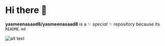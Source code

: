 # Hi there 👋

**yasmeenasaad8/yasmeenasaad8** is a ✨ _special_ ✨ repository because its `README.md` 

![alt text](https://agroproducts.files.wordpress.com/2013/08/jasmine-flower.jpg)

